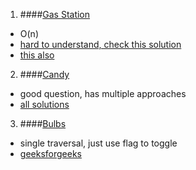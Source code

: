 1. ####[Gas Station](https://leetcode.com/problems/gas-station/description/)
  - O(n)
  - [hard to understand, check this solution](https://leetcode.com/problems/gas-station/discuss/42568/Share-some-of-my-ideas.)
  - [this also](https://leetcode.com/problems/gas-station/discuss/42565/My-AC-is-O(1)-space-O(n)-running-time-solution.-Does-anybody-have-posted-this-solution)

2. ####[Candy](https://leetcode.com/problems/candy/description/)
  - good question, has multiple approaches
  - [all solutions](https://leetcode.com/problems/candy/solution/)

3. ####[Bulbs](https://www.interviewbit.com/problems/bulbs/)
  - single traversal, just use flag to toggle
  - [geeksforgeeks](https://www.geeksforgeeks.org/count-minimum-right-flips-to-set-all-values-in-an-array/)
